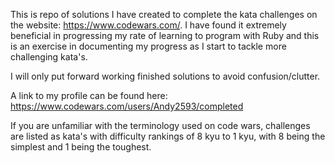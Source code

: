 This is repo of solutions I have created to complete the kata challenges on the website: https://www.codewars.com/. I have found it extremely beneficial in progressing my rate of learning to program with Ruby and this is an exercise in documenting my progress as I start to tackle more challenging kata's.

I will only put forward working finished solutions to avoid confusion/clutter.

A link to my profile can be found here: https://www.codewars.com/users/Andy2593/completed

If you are unfamiliar with the terminology used on code wars, challenges are listed as kata's with difficulty rankings of 8 kyu to 1 kyu, with 8 being the simplest and 1 being the toughest.
